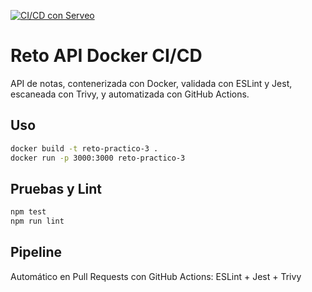 [![CI/CD con Serveo](https://github.com/RicardoTello84/reto-practico-3/actions/workflows/ci.yml/badge.svg)](https://github.com/RicardoTello84/reto-practico-3/actions/workflows/ci.yml)

# Reto API Docker CI/CD

API de notas, contenerizada con Docker, validada con ESLint y Jest, escaneada con Trivy, y automatizada con GitHub Actions.

## Uso
```bash
docker build -t reto-practico-3 .
docker run -p 3000:3000 reto-practico-3
```

## Pruebas y Lint
```bash
npm test
npm run lint
```

## Pipeline
Automático en Pull Requests con GitHub Actions: ESLint + Jest + Trivy
